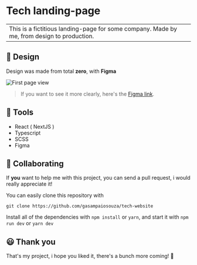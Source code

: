 # Tech landing-page

<table>
<tr>
<td>
  This is a fictitious landing-page for some company. Made by me, from design to production.
</td>
</tr>
</table>

## 📛 Design

Design was made from total **zero**, with **Figma**

![First page view](https://imgur.com/u9CDrBH.png)

> If you want to see it more clearly, here's the [Figma link](https://www.figma.com/file/fS8ZaEAAUAWxciOe7CNusb/super-tech).

## 📌 Tools

- React ( NextJS )
- Typescript
- SCSS
- Figma

## 🎉 Collaborating

If **you** want to help me with this project, you can send a pull request, i would really appreciate it!

You can easily clone this repository with

```
git clone https://github.com/gasampaiosouza/tech-website
```

Install all of the dependencies with `npm install` or `yarn`, and start it with `npm run dev` or `yarn dev`

## 😃 Thank you

That's my project, i hope you liked it, there's a bunch more coming! 💜
